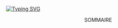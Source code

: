 [![Typing SVG](https://readme-typing-svg.herokuapp.com?font=Fira+Code&size=30&pause=1500&color=F79122&width=435&lines=Mini+Cours)]()

<p style="text-align:center;">SOMMAIRE</p>
